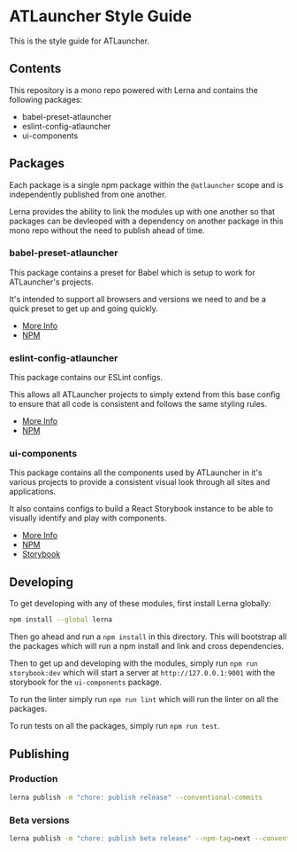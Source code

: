 # ATLauncher Style Guide
This is the style guide for ATLauncher.

## Contents
This repository is a mono repo powered with Lerna and contains the following packages:

 - babel-preset-atlauncher
 - eslint-config-atlauncher
 - ui-components

## Packages
Each package is a single npm package within the `@atlauncher` scope and is independently published from one another.

Lerna provides the ability to link the modules up with one another so that packages can be devleoped with a
dependency on another package in this mono repo without the need to publish ahead of time.

### babel-preset-atlauncher
This package contains a preset for Babel which is setup to work for ATLauncher's projects.

It's intended to support all browsers and versions we need to and be a quick preset to get up and going quickly.

- [More Info](https://github.com/ATLauncher/style-guide/blob/master/babel-present-atlauncher/README.md)
- [NPM](https://www.npmjs.com/package/@atlauncher/babel-present-atlauncher)

### eslint-config-atlauncher
This package contains our ESLint configs.

This allows all ATLauncher projects to simply extend from this base config to ensure that all code is consistent and
follows the same styling rules.

- [More Info](https://github.com/ATLauncher/style-guide/blob/master/eslint-config-atlauncher/README.md)
- [NPM](https://www.npmjs.com/package/@atlauncher/eslint-config-atlauncher)

### ui-components
This package contains all the components used by ATLauncher in it's various projects to provide a consistent visual
look through all sites and applications.

It also contains configs to build a React Storybook instance to be able to visually identify and play with components.

- [More Info](https://github.com/ATLauncher/style-guide/blob/master/ui-components/README.md)
- [NPM](https://www.npmjs.com/package/@atlauncher/ui-components)
- [Storybook](https://atlauncher.github.io/style-guide/)

## Developing
To get developing with any of these modules, first install Lerna globally:

```bash
npm install --global lerna
```

Then go ahead and run a `npm install` in this directory. This will bootstrap all the packages which will run a npm
install and link and cross dependencies.

Then to get up and developing with the modules, simply run `npm run storybook:dev` which will start a server at
`http://127.0.0.1:9001` with the storybook for the `ui-components` package.

To run the linter simply run `npm run lint` which will run the linter on all the packages.

To run tests on all the packages, simply run `npm run test`.

## Publishing
### Production
```bash
lerna publish -m "chore: publish release" --conventional-commits
```

### Beta versions
```bash
lerna publish -m "chore: publish beta release" --npm-tag=next --conventional-commits
```
